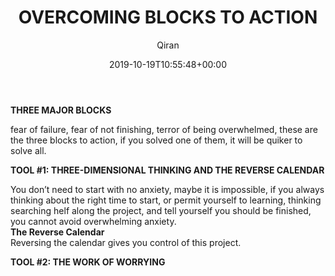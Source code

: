 ﻿---
title: OVERCOMING BLOCKS TO ACTION
author: Qiran
type: post
date: 2019-10-19T10:55:48+00:00
aliases: ["/overcoming-blocks-to-action/"]
tags:
  - The Now Habit

---
**THREE MAJOR BLOCKS**

fear of failure, fear of not finishing, terror of being overwhelmed, these are the three blocks to action, if you solved one of them, it will be quiker to solve all.

**TOOL #1: THREE-DIMENSIONAL THINKING AND THE REVERSE CALENDAR**

You don&#8217;t need to start with no anxiety, maybe it is impossible, if you always thinking about the right time to start, or permit yourself to learning, thinking searching helf along the project, and tell yourself you should be finished, you cannot avoid overwhelming anxiety.  
**The Reverse Calendar**  
Reversing the calendar gives you control of this project.

**TOOL #2: THE WORK OF WORRYING**
